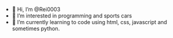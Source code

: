 - 👋 Hi, I’m @Rei0003
- 👀 I’m interested in programming and sports cars
- 🌱 I’m currently learning to code using html, css, javascript and sometimes python.

<!---
Rei0003/Rei0003 is a ✨ special ✨ repository because its `README.md` (this file) appears on your GitHub profile.
You can click the Preview link to take a look at your changes.
--->
